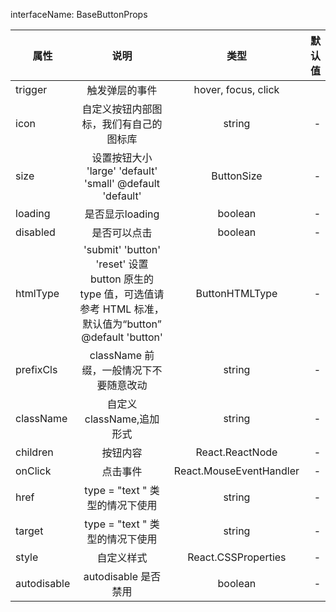 
interfaceName: BaseButtonProps

| 属性              |                                       说明                                       |              类型              |          默认值 |
| ----------------- | :------------------------------------------------------------------------------: | :----------------------------: | --------------: |
| trigger           |                                  触发弹层的事件                                  |   hover, focus, click    |         |   type | 'primary' 'default' 'ghost' 'gray' 'text-primary' 'text' 'text-gray'      @default 'default' |  ButtonType | - |
  |   icon | 自定义按钮内部图标，我们有自己的图标库 |  string | - |
  |   size | 设置按钮大小 'large' 'default' 'small'       @default 'default' |  ButtonSize | - |
  |   loading | 是否显示loading |  boolean | - |
  |   disabled | 是否可以点击 |  boolean | - |
  |   htmlType | 'submit' 'button' 'reset'      设置 button 原生的 type 值，可选值请参考 HTML 标准，默认值为“button”      @default 'button' |  ButtonHTMLType | - |
  |   prefixCls | className 前缀，一般情况下不要随意改动 |  string | - |
  |   className | 自定义className,追加形式 |  string | - |
  |   children | 按钮内容 |  React.ReactNode | - |
  |   onClick | 点击事件 |  React.MouseEventHandler<HTMLButtonElement HTMLAnchorElement> | - |
  |   href | type = "text " 类型的情况下使用 |  string | - |
  |   target | type = "text " 类型的情况下使用 |  string | - |
  |   style | 自定义样式 |  React.CSSProperties | - |
  |   autodisable | autodisable 是否禁用 |  boolean | - |
  